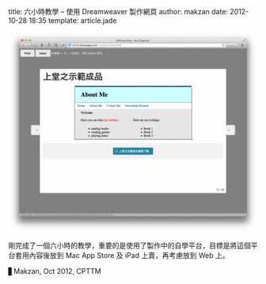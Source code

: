 title: 六小時教學 – 使用 Dreamweaver 製作網頁
author: makzan
date: 2012-10-28 18:35
template: article.jade

![image](42learning.png)

剛完成了一個六小時的教學，重要的是使用了製作中的自學平台，目標是將這個平台套用內容後放到 Mac App Store 及 iPad 上賣，再考慮放到 Web 上。

▋Makzan, Oct 2012, CPTTM
